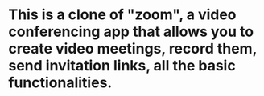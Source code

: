 # This is a clone of "zoom", a video conferencing app that allows you to create video meetings, record them, send invitation links, all the basic functionalities.